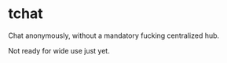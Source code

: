 # tchat

Chat anonymously, without a mandatory fucking centralized hub.

Not ready for wide use just yet.
